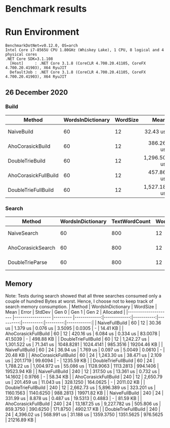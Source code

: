 # Benchmark results

# Run Environment
```
BenchmarkDotNet=v0.12.0, OS=arch 
Intel Core i7-8565U CPU 1.80GHz (Whiskey Lake), 1 CPU, 8 logical and 4 physical cores
.NET Core SDK=3.1.108
  [Host]     : .NET Core 3.1.8 (CoreCLR 4.700.20.41105, CoreFX 4.700.20.41903), X64 RyuJIT
  DefaultJob : .NET Core 3.1.8 (CoreCLR 4.700.20.41105, CoreFX 4.700.20.41903), X64 RyuJIT
```

## 26 December 2020

### Build

|               Method | WordsInDictionary | WordSize |        Mean |     Error |     StdDev | Ratio | RatioSD |
|--------------------- |------------------ |--------- |------------:|----------:|-----------:|------:|--------:|
|           NaiveBuild |                60 |       12 |    32.43 us |  0.645 us |   1.583 us |  0.02 |    0.00 |
|     AhoCorasickBuild |                60 |       12 |   386.26 us |  3.865 us |   3.615 us |  0.30 |    0.00 |
|      DoubleTrieBuild |                60 |       12 | 1,296.50 us | 24.169 us |  22.608 us |  1.00 |    0.00 |
| AhoCorasickFullBuild |                60 |       12 |   457.86 us |  3.271 us |   2.731 us |  0.35 |    0.01 |
|  DoubleTrieFullBuild |                60 |       12 | 1,527.18 us | 74.528 us | 219.748 us |  1.20 |    0.16 |

### Search

|            Method | WordsInDictionary | TextWordCount | WordSize |        Mean |     Error |    StdDev |  Ratio | RatioSD |
|------------------ |------------------ |-------------- |--------- |------------:|----------:|----------:|-------:|--------:|
|       NaiveSearch |                60 |           800 |       12 | 66,760.3 us | 785.71 us | 734.96 us | 622.02 |   10.42 |
| AhoCorasickSearch |                60 |           800 |       12 |    225.2 us |   4.49 us |   5.84 us |   2.12 |    0.07 |
|   DoubleTrieParse |                60 |           800 |       12 |    107.5 us |   2.07 us |   2.04 us |   1.00 |    0.00 |

## Memory
Note: Tests during search showed that all three searches consumed only a couple of hundred Bytes at worst. Hence, I choose not to keep track of search memory consumption.
|               Method | WordsInDictionary | WordSize |         Mean |        Error |     StdDev |     Gen 0 |     Gen 1 |    Gen 2 |   Allocated |
|--------------------- |------------------ |--------- |-------------:|-------------:|-----------:|----------:|----------:|---------:|------------:|
|       NaiveFullBuild |                60 |       12 |     30.36 us |     1.379 us |   0.076 us |    3.5095 |    0.0305 |        - |    14.41 KB |
| AhoCorasickFullBuild |                60 |       12 |    420.16 us |     6.084 us |   0.334 us |   83.0078 |   41.5039 |        - |   498.88 KB |
|  DoubleTrieFullBuild |                60 |       12 |  1,242.27 us | 1,301.522 us |  71.341 us | 1048.8281 | 1024.4141 | 985.3516 | 19204.46 KB |
|       NaiveFullBuild |                60 |       24 |     36.94 us |     1.769 us |   0.097 us |    5.0049 |    0.0610 |        - |    20.48 KB |
| AhoCorasickFullBuild |                60 |       24 |  1,243.30 us |    38.471 us |   2.109 us |  201.1719 |   99.6094 |        - |  1235.59 KB |
|  DoubleTrieFullBuild |                60 |       24 |  1,788.22 us | 1,004.972 us |  55.086 us | 1128.9063 | 1113.2813 | 994.1406 | 19523.94 KB |
|       NaiveFullBuild |               240 |       12 |    317.50 us |    13.361 us |   0.732 us |   14.1602 |    0.9766 |        - |    58.34 KB |
| AhoCorasickFullBuild |               240 |       12 |  2,650.79 us |   201.459 us |  11.043 us |  328.1250 |  164.0625 |        - |  2011.02 KB |
|  DoubleTrieFullBuild |               240 |       12 |  2,662.73 us | 5,896.389 us | 323.201 us | 1160.1563 | 1140.6250 | 988.2813 | 19971.82 KB |
|       NaiveFullBuild |               240 |       24 |    331.99 us |     8.878 us |   0.487 us |   19.5313 |    0.4883 |        - |    81.59 KB |
| AhoCorasickFullBuild |               240 |       24 | 13,187.25 us | 9,227.782 us | 505.806 us |  859.3750 |  390.6250 | 171.8750 |  4902.17 KB |
|  DoubleTrieFullBuild |               240 |       24 |  4,396.02 us |   568.991 us |  31.188 us | 1359.3750 | 1351.5625 | 976.5625 | 21216.89 KB |

